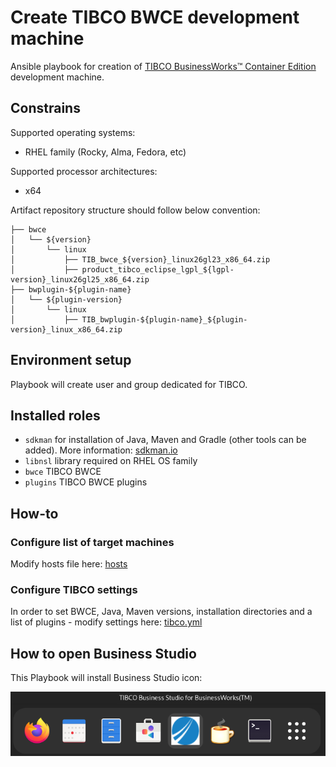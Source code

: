 # Create TIBCO BWCE development machine
Ansible playbook for creation of [TIBCO BusinessWorks™ Container Edition](https://docs.tibco.com/products/tibco-businessworks-container-edition-2-8-3) development machine.

## Constrains
Supported operating systems:
- RHEL family (Rocky, Alma, Fedora, etc)

Supported processor architectures:
- x64

Artifact repository structure should follow below convention:
```.
├── bwce
│   └── ${version}
│       └── linux
│           ├── TIB_bwce_${version}_linux26gl23_x86_64.zip
│           ├── product_tibco_eclipse_lgpl_${lgpl-version}_linux26gl25_x86_64.zip
├── bwplugin-${plugin-name}
│   └── ${plugin-version}
│       └── linux
│           ├── TIB_bwplugin-${plugin-name}_${plugin-version}_linux_x86_64.zip
```

## Environment setup
Playbook will create user and group dedicated for TIBCO.

## Installed roles
- `sdkman` for installation of Java, Maven and Gradle (other tools can be added). More information: [sdkman.io](https://sdkman.io/)
- `libnsl` library required on RHEL OS family
- `bwce` TIBCO BWCE
- `plugins` TIBCO BWCE plugins

## How-to
### Configure list of target machines
Modify hosts file here: [hosts](./inventories/production/hosts)

### Configure TIBCO settings
In order to set BWCE, Java, Maven versions, installation directories and a list of plugins - modify settings here: [tibco.yml](./inventories/production/group_vars/tibco.yml)

## How to open Business Studio
This Playbook will install Business Studio icon:

![business-studio-icon](./imgs/business-studio-icon.png)